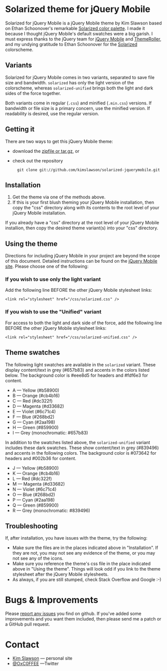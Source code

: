# Solarized theme for jQuery Mobile
Solarized for jQuery Mobile is a jQuery Mobile theme by Kim Slawson based on Ethan Schoonover's remarkable [Solarized color palette](http://ethanschoonover.com/solarized). I made it because I thought jQuery Mobile's default swatches were a big garish. I must express thanks to the jQuery team for [jQuery Mobile](http://jquerymobile.com/) and [ThemeRoller](http://jquerymobile.com/themeroller/index.php), and my undying gratitude to Ethan Schoonover for the [Solarized](http://ethanschoonover.com/solarized) colorscheme.

## Variants
Solarized for jQuery Mobile comes in two variants, separated to save file size and bandwidth. `solarized` has only the light version of the colorscheme, whereas `solarized-unified` brings both the light and dark sides of the force together.

Both variants come in regular (`.css`) and minified (`.min.css`) versions. If bandwidth or file size is a primary concern, use the minified version. If readability is desired, use the regular version.

## Getting it
There are two ways to get this jQuery Mobile theme:

* download the [zipfile or tar.gz](https://github.com/kimslawson/solarized-jquerymobile/downloads), or
* check out the repository

        git clone git://github.com/kimslawson/solarized-jquerymobile.git

## Installation
1. Get the theme via one of the methods above.
2. If this is your first blush theming your jQuery Mobile installation, then copy the "css" directory along with its contents to the root level of your jQuery Mobile installation.

 If you already have a "css" directory at the root level of your jQuery Mobile installion, then copy the desired theme variant(s) into your "css" directory.
 
## Using the theme
Directions for including jQuery Mobile in your project are beyond the scope of this document. Detailed instructions can be found on the [jQuery Mobile site](http://jquerymobile.com/). Please choose one of the following:

### If you wish to use only the light variant
Add the following line BEFORE the other jQuery Mobile stylesheet links:

    <link rel="stylesheet" href="/css/solarized.css" />

### If you wish to use the "Unified" variant
For access to both the light and dark side of the force, add the following line BEFORE the other jQuery Mobile stylesheet links:

    <link rel="stylesheet" href="/css/solarized-unified.css" />
 
## Theme swatches

The following light swatches are available in the `solarized` variant. These display content/text in grey (#657b83) and accents in the colors listed below. The background color is #eee8d5 for headers and #fdf6e3 for content.

* A &mdash; Yellow (#b58900)
* B &mdash; Orange (#cb4b16)
* C &mdash; Red (#dc322f)
* D &mdash; Magenta (#d33682)
* E &mdash; Violet (#6c71c4)
* F &mdash; Blue (#268bd2)
* G &mdash; Cyan (#2aa198)
* H &mdash; Green (#859900)
* I &mdash; Grey (monochromatic: #657b83)

In addition to the swatches listed above, the `solarized-unified` variant includes these dark swatches. These show content/text in grey (#839496) and accents in the following colors. The background color is #073642 for headers and #002b36 for content.

* J &mdash; Yellow (#b58900)
* K &mdash; Orange (#cb4b16)
* L &mdash; Red (#dc322f)
* M &mdash; Magenta (#d33682)
* N &mdash; Violet (#6c71c4)
* O &mdash; Blue (#268bd2)
* P &mdash; Cyan (#2aa198)
* Q &mdash; Green (#859900)
* R &mdash; Grey (monochromatic: #839496)

## Troubleshooting
If, after installation, you have issues with the theme, try the following:

* Make sure the files are in the places indicated above in "Installation". If they are not, you may not see any evidence of the theme, or you may not see any of the icons.
* Make sure you reference the theme's css file in the place indicated above in "Using the theme". Things will look odd if you link to the theme stylesheet after the jQuery Mobile stylesheets.
* As always, if you are still stumped, check Stack Overflow and Google :-)

# Bugs & Improvements

Please [report any issues](https://github.com/kimslawson/solarized-jquerymobile/issues) you find on github. If you've added some improvements and you want them included, then please send me a patch or a GitHub pull request.

# Contact

- [Kim Slawson](http://slawson.org/) — personal site
- [@OxC0FFEE](https://twitter.com/OxC0FFEE) —Twitter
